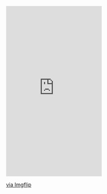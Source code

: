 <div style="width:260px;max-width:100%;"><div style="height:0;padding-bottom:177.69%;position:relative;"><iframe width="260" height="462" style="position:absolute;top:0;left:0;width:100%;height:100%;" frameBorder="0" src="https://imgflip.com/embed/409llz"></iframe></div><p><a href="https://imgflip.com/gif/409llz">via Imgflip</a></p></div>
